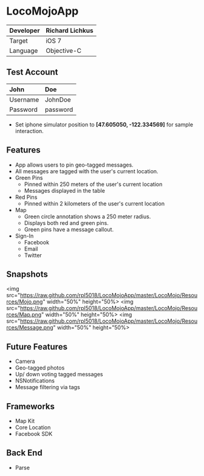LocoMojoApp
===========
|Developer  |Richard Lichkus   |
|:----------|:-----------------|
|Target     | iOS 7            |
|Language   | Objective-C      |

Test Account
-------------
|John      |Doe       |
|:---------|:---------|
|Username  |JohnDoe   |
|Password  |password  |

* Set iphone simulator position to **[47.605050, -122.334569]** for sample interaction.

Features
---------
* App allows users to pin geo-tagged messages. 
* All messages are tagged with the user's current location.
* Green Pins
   - Pinned within 250 meters of the user's current location
   - Messages displayed in the table
* Red Pins
   - Pinned within 2 kilometers of the user's current location
* Map
   - Green circle annotation shows a 250 meter radius.
   - Displays both red and green pins.
   - Green pins have a message callout.
* Sign-In
   - Facebook
   - Email
   - Twitter

Snapshots
---------
<img src="https://raw.github.com/rpl5018/LocoMojoApp/master/LocoMojo/Resources/Mojo.png" width="50%" height="50%>
<img src="https://raw.github.com/rpl5018/LocoMojoApp/master/LocoMojo/Resources/Map.png" width="50%" height="50%>
<img src="https://raw.github.com/rpl5018/LocoMojoApp/master/LocoMojo/Resources/Message.png" width="50%" height="50%>


Future Features
----------------
* Camera
* Geo-tagged photos
* Up/ down voting tagged messages
* NSNotifications
* Message filtering via tags

Frameworks
----------
* Map Kit
* Core Location
* Facebook SDK

Back End
--------
* Parse 
